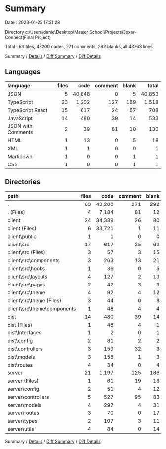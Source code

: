 # Summary

Date : 2023-01-25 17:31:28

Directory c:\\Users\\danie\\Desktop\\Master School\\Projects\\Boxer-Connect(Final Project)

Total : 63 files,  43200 codes, 271 comments, 292 blanks, all 43763 lines

Summary / [Details](details.md) / [Diff Summary](diff.md) / [Diff Details](diff-details.md)

## Languages
| language | files | code | comment | blank | total |
| :--- | ---: | ---: | ---: | ---: | ---: |
| JSON | 5 | 40,848 | 0 | 5 | 40,853 |
| TypeScript | 23 | 1,202 | 127 | 189 | 1,518 |
| TypeScript React | 15 | 617 | 24 | 67 | 708 |
| JavaScript | 14 | 480 | 39 | 14 | 533 |
| JSON with Comments | 2 | 39 | 81 | 10 | 130 |
| HTML | 1 | 13 | 0 | 5 | 18 |
| XML | 1 | 1 | 0 | 0 | 1 |
| Markdown | 1 | 0 | 0 | 1 | 1 |
| CSS | 1 | 0 | 0 | 1 | 1 |

## Directories
| path | files | code | comment | blank | total |
| :--- | ---: | ---: | ---: | ---: | ---: |
| . | 63 | 43,200 | 271 | 292 | 43,763 |
| . (Files) | 4 | 7,184 | 81 | 12 | 7,277 |
| client | 24 | 34,339 | 26 | 80 | 34,445 |
| client (Files) | 6 | 33,721 | 1 | 11 | 33,733 |
| client\\public | 1 | 1 | 0 | 0 | 1 |
| client\\src | 17 | 617 | 25 | 69 | 711 |
| client\\src (Files) | 3 | 57 | 3 | 15 | 75 |
| client\\src\\components | 3 | 263 | 13 | 21 | 297 |
| client\\src\\hooks | 1 | 36 | 0 | 5 | 41 |
| client\\src\\layouts | 4 | 127 | 2 | 13 | 142 |
| client\\src\\pages | 2 | 42 | 3 | 3 | 48 |
| client\\src\\theme | 4 | 92 | 4 | 12 | 108 |
| client\\src\\theme (Files) | 3 | 44 | 0 | 8 | 52 |
| client\\src\\theme\\components | 1 | 48 | 4 | 4 | 56 |
| dist | 14 | 480 | 39 | 14 | 533 |
| dist (Files) | 1 | 46 | 4 | 1 | 51 |
| dist\\Interfaces | 1 | 2 | 0 | 1 | 3 |
| dist\\config | 2 | 81 | 2 | 2 | 85 |
| dist\\controllers | 3 | 159 | 32 | 3 | 194 |
| dist\\models | 3 | 158 | 1 | 3 | 162 |
| dist\\routes | 4 | 34 | 0 | 4 | 38 |
| server | 21 | 1,197 | 125 | 186 | 1,508 |
| server (Files) | 1 | 61 | 19 | 18 | 98 |
| server\\config | 2 | 51 | 4 | 12 | 67 |
| server\\controllers | 5 | 527 | 95 | 83 | 705 |
| server\\models | 4 | 297 | 4 | 31 | 332 |
| server\\routes | 3 | 70 | 0 | 17 | 87 |
| server\\types | 2 | 107 | 3 | 11 | 121 |
| server\\utils | 4 | 84 | 0 | 14 | 98 |

Summary / [Details](details.md) / [Diff Summary](diff.md) / [Diff Details](diff-details.md)